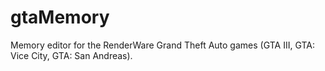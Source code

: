 # gtaMemory
Memory editor for the RenderWare Grand Theft Auto games (GTA III, GTA: Vice City, GTA: San Andreas).
